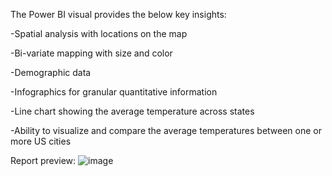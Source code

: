 The Power BI visual provides the below key insights:

-Spatial analysis with locations on the map

-Bi-variate mapping with size and color

-Demographic data 

-Infographics for granular quantitative information

-Line chart showing the average temperature across states

-Ability to visualize and compare the average temperatures between one or more US cities

Report preview:
![image](https://github.com/user-attachments/assets/8274248a-95c5-493f-8e1a-7aaad4d01954)

